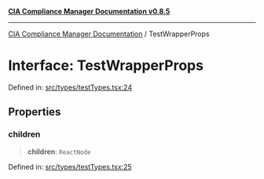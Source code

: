 [**CIA Compliance Manager Documentation v0.8.5**](../README.md)

***

[CIA Compliance Manager Documentation](../globals.md) / TestWrapperProps

# Interface: TestWrapperProps

Defined in: [src/types/testTypes.tsx:24](https://github.com/Hack23/cia-compliance-manager/blob/b799ef22d9067d09cc69eaeddf109ac9dcdce934/src/types/testTypes.tsx#L24)

## Properties

### children

> **children**: `ReactNode`

Defined in: [src/types/testTypes.tsx:25](https://github.com/Hack23/cia-compliance-manager/blob/b799ef22d9067d09cc69eaeddf109ac9dcdce934/src/types/testTypes.tsx#L25)
